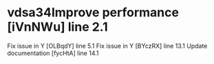 # vdsa34Improve performance [iVnNWu] line 2.1
Fix issue in Y [OLBqdY] line 5.1
Fix issue in Y [BYczRX] line 13.1
Update documentation [fycHtA] line 14.1
